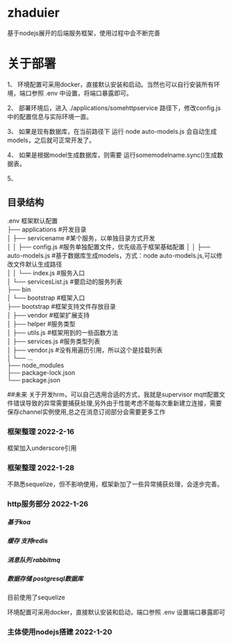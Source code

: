 <!--
 * @Author: hongfu
 * @Date: 2022-01-26 13:48:46
 * @LastEditors: hongfu
 * @LastEditTime: 2022-02-16 14:32:05
 * @Description: readme file
-->
# zhaduier
基于nodejs展开的后端服务框架，使用过程中会不断完善

# 关于部署
1、 环境配置可采用docker，直接默认安装和启动。当然也可以自行安装所有环境，端口参照 .env 中设置，将端口暴露即可。  

2、 部署环境后，进入 ./applications/somehttpservice 路径下，修改config.js中的配置信息与实际环境一直。  

3、 如果是现有数据库，在当前路径下 运行 node auto-models.js 会自动生成 models，之后就可正常开发了。   

4、 如果是根据model生成数据库，则需要 运行somemodelname.sync()生成数据表。  

5、 

## 目录结构
.env 框架默认配置  
├── applications #开发目录  
│   ├── servicename #某个服务，以单独目录方式开发  
│   │   ├── config.js #服务单独配置文件，优先级高于框架基础配置
│   │   ├── auto-models.js #基于数据库生成models，方式：node auto-models.js,可以修改文件默认生成路径  
│   │   └── index.js #服务入口  
│   └── servicesList.js #要启动的服务列表  
├── bin  
│   └── bootstrap #框架入口  
├── bootstrap #框架支持文件存放目录  
│   ├── vendor #框架扩展支持  
│   ├── helper #服务类型  
│   ├── utils.js #框架用到的一些函数方法  
│   ├── services.js #服务类型列表  
│   ├── vendor.js #没有用遍历引用，所以这个是挂载列表  
│   └── ...  
├── node_modules  
├── package-lock.json  
└── package.json  

##未来
关于开发hrm，可以自己选用合适的方式，我就是supervisor
mqtt配置文件错误导致的异常需要捕获处理,另外由于性能考虑不能每次重新建立连接，需要保存channel实例使用,总之在消息订阅部分会需要更多工作

### 框架整理 2022-2-16
框架加入underscore引用
### 框架整理 2022-1-28
不熟悉sequelize，但不影响使用，框架新加了一些异常捕获处理，会逐步完善。

### http服务部分 2022-1-26
##### 基于koa
##### 缓存  支持redis
##### 消息队列  rabbitmq
##### 数据存储 postgresql数据库
目前使用了sequelize

环境配置可采用docker，直接默认安装和启动，端口参照 .env 设置端口暴露即可

### 主体使用nodejs搭建 2022-1-20
